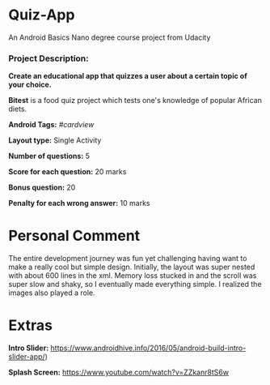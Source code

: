 # Quiz-App
An Android Basics Nano degree course project from Udacity
### Project Description: 
**Create an educational app that quizzes a user about a certain topic of your choice.**

**Bitest** is a food quiz project which tests one's knowledge of popular African diets.

**Android Tags:** *#cardview*

**Layout type:** Single Activity

**Number of questions:** 5

**Score for each question:** 20 marks

**Bonus question:** 20

**Penalty for each wrong answer:** 10 marks

# Personal Comment
The entire development journey was fun yet challenging having want to make a really cool but simple design. Initially, the layout was super nested with about 600 lines in the xml. Memory loss stucked in and the scroll was super slow and shaky, so I eventually made everything simple. I realized the images also played a role. 

# Extras
**Intro Slider:** https://www.androidhive.info/2016/05/android-build-intro-slider-app/)

**Splash Screen:** https://www.youtube.com/watch?v=ZZkanr8tS6w 
